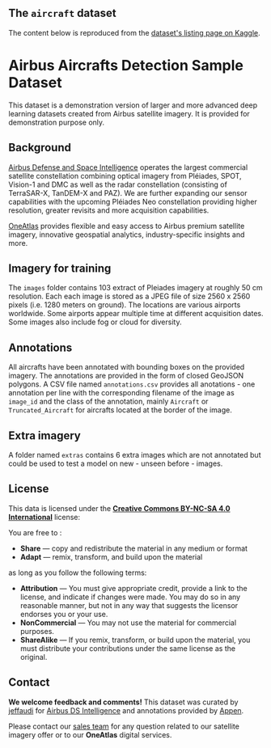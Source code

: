 ## The `aircraft` dataset

The content below is reproduced from the [dataset's listing page on Kaggle](https://www.kaggle.com/datasets/airbusgeo/airbus-aircrafts-sample-dataset).

# Airbus Aircrafts Detection Sample Dataset

This dataset is a demonstration version of larger and more advanced deep learning datasets created from Airbus satellite imagery. It is provided for demonstration purpose only.

## Background

[Airbus Defense and Space Intelligence](https://www.intelligence-airbusds.com/) operates the largest commercial satellite constellation combining optical imagery from Pléiades, SPOT, Vision-1 and DMC as well as the radar constellation (consisting of TerraSAR-X, TanDEM-X and PAZ). We are further expanding our sensor capabilities with the upcoming Pléiades Neo constellation providing higher resolution, greater revisits and more acquisition capabilities.

[OneAtlas](https://oneatlas.airbus.com/) provides flexible and easy access to Airbus premium satellite imagery, innovative geospatial analytics, industry-specific insights and more.

## Imagery for training

The `images` folder contains 103 extract of Pleiades imagery at roughly 50 cm resolution. Each each image is stored as a JPEG file of size 2560 x 2560 pixels (i.e. 1280 meters on ground). The locations are various airports worldwide. Some airports appear multiple time at different acquisition dates. Some images also include fog or cloud for diversity.

## Annotations

All aircrafts have been annotated with bounding boxes on the provided imagery. The annotations are provided in the form of closed GeoJSON polygons. A CSV file named `annotations.csv` provides all anotations - one annotation per line with the corresponding filename of the image as `image_id` and the class of the annotation, mainly `Aircraft` or `Truncated_Aircraft` for aircrafts located at the border of the image.

## Extra imagery

A folder named `extras` contains 6 extra images which are not annotated but could be used to test a model on new - unseen before - images. 

## License

This data is licensed under the [**Creative Commons BY-NC-SA 4.0 International**](https://creativecommons.org/licenses/by-nc-sa/4.0/) license: 

You are free to :
- **Share** — copy and redistribute the material in any medium or format
- **Adapt** — remix, transform, and build upon the material

as long as you follow the following terms:
- **Attribution** — You must give appropriate credit, provide a link to the license, and indicate if changes were made. You may do so in any reasonable manner, but not in any way that suggests the licensor endorses you or your use.
- **NonCommercial** — You may not use the material for commercial purposes.
- **ShareAlike** — If you remix, transform, or build upon the material, you must distribute your contributions under the same license as the original.

## Contact

**We welcome feedback and comments!** This dataset was curated by [jeffaudi](https://twitter.com/jeffaudi) for [Airbus DS Intelligence](https://www.intelligence-airbusds.com/) and annotations provided by [Appen](https://appen.com/). 

Please contact our [sales team](https://www.intelligence-airbusds.com/contact/) for any question related to our satellite imagery offer or to our **OneAtlas** digital services. 